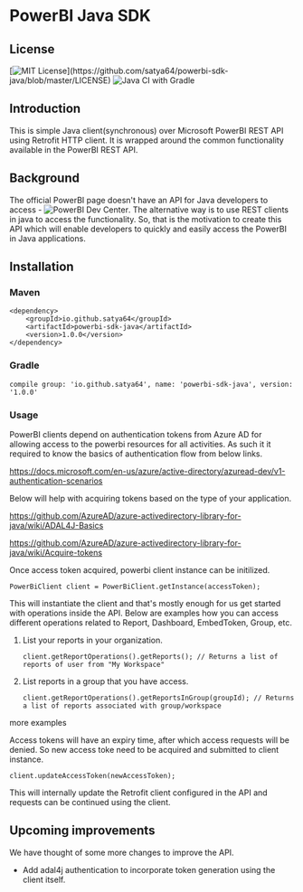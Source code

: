 # PowerBI Java SDK

## License
[![MIT License](https://img.shields.io/apm/l/atomic-design-ui.svg?)](https://github.com/satya64/powerbi-sdk-java/blob/master/LICENSE)
![Java CI with Gradle](https://github.com/satya64/powerbi-sdk-java/workflows/Java%20CI%20with%20Gradle/badge.svg)

## Introduction

This is simple Java client(synchronous) over Microsoft PowerBI REST API using Retrofit HTTP client. It is wrapped around the common functionality available in the PowerBI REST API.

## Background

The official PowerBI page doesn't have an API for Java developers to access - ![PowerBI Dev Center](https://powerbi.microsoft.com/en-us/developers/). The alternative way is to use REST clients in java to access the functionality. So, that is the motivation to create this API which will enable developers to quickly and easily access the PowerBI in Java applications.

## Installation

### Maven

    <dependency>
        <groupId>io.github.satya64</groupId>
        <artifactId>powerbi-sdk-java</artifactId>
        <version>1.0.0</version>
    </dependency>

### Gradle

    compile group: 'io.github.satya64', name: 'powerbi-sdk-java', version: '1.0.0'

### Usage

PowerBI clients depend on authentication tokens from Azure AD for allowing access to the powerbi resources for all activities. As such it it required to know the basics of authentication flow from below links.

https://docs.microsoft.com/en-us/azure/active-directory/azuread-dev/v1-authentication-scenarios

Below will help with acquiring tokens based on the type of your application.

https://github.com/AzureAD/azure-activedirectory-library-for-java/wiki/ADAL4J-Basics

https://github.com/AzureAD/azure-activedirectory-library-for-java/wiki/Acquire-tokens

Once access token acquired, powerbi client instance can be initilized.

    PowerBiClient client = PowerBiClient.getInstance(accessToken);

This will instantiate the client and that's mostly enough for us get started with operations inside the API. Below are examples how you can access different operations related to Report, Dashboard, EmbedToken, Group, etc.

 1. List your reports in your organization.
 
        client.getReportOperations().getReports(); // Returns a list of reports of user from "My Workspace"
    
 2. List reports in a group that you have access.
    
        client.getReportOperations().getReportsInGroup(groupId); // Returns a list of reports associated with group/workspace
  
  <TODO> more examples
   
Access tokens will have an expiry time, after which access requests will be denied. So new access toke need to be acquired and submitted to client instance.

    client.updateAccessToken(newAccessToken);
    
This will internally update the Retrofit client configured in the API and requests can be continued using the client.

## Upcoming improvements
 
 We have thought of some more changes to improve the API.
 
 - Add adal4j authentication to incorporate token generation using the client itself.
